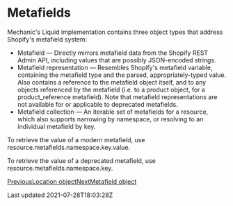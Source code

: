 # Metafields

Mechanic's Liquid implementation contains three object types that address Shopify's metafield system:

- Metafield — Directly mirrors metafield data from the Shopify REST Admin API, including values that are possibly JSON-encoded strings.
- Metafield representation — Resembles Shopify's metafield variable, containing the metafield type and the parsed, appropriately-typed value. Also contains a reference to the metafield object itself, and to any objects referenced by the metafield (i.e. to a product object, for a product\_reference metafield). Note that metafield representations are not available for or applicable to deprecated metafields.
- Metafield collection — An iterable set of metafields for a resource, which also supports narrowing by namespace, or resolving to an individual metafield by key.

To retrieve the value of a modern metafield, use resource.metafields.namespace.key.value.

To retrieve the value of a deprecated metafield, use resource.metafields.namespace.key.

[PreviousLocation object](/platform/liquid/objects/shopify/location)[NextMetafield object](/platform/liquid/objects/shopify/metafields/metafield-object)

Last updated 2021-07-28T18:03:28Z
